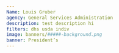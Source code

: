 ```yaml
---
Name: Louis Gruber
agency: General Services Administration 
description: test description hi 
filters: dhs usda indiv
image: banners/#####-background.png
banner: President’s 
---
```

